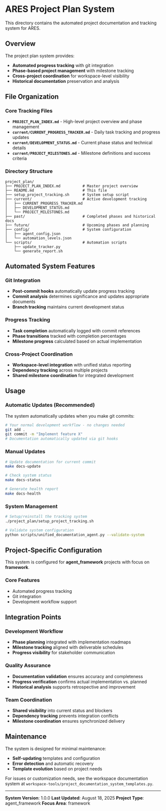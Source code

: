 # ARES Project Plan System

This directory contains the automated project documentation and tracking system for ARES.

## Overview

The project plan system provides:
- **Automated progress tracking** with git integration
- **Phase-based project management** with milestone tracking
- **Cross-project coordination** for workspace-level visibility
- **Historical documentation** preservation and analysis

## File Organization

### Core Tracking Files
- **`PROJECT_PLAN_INDEX.md`** - High-level project overview and phase management
- **`current/CURRENT_PROGRESS_TRACKER.md`** - Daily task tracking and progress updates
- **`current/DEVELOPMENT_STATUS.md`** - Current phase status and technical details
- **`current/PROJECT_MILESTONES.md`** - Milestone definitions and success criteria

### Directory Structure
```
project_plan/
├── PROJECT_PLAN_INDEX.md          # Master project overview
├── README.md                      # This file
├── setup_project_tracking.sh      # System setup script
├── current/                       # Active development tracking
│   ├── CURRENT_PROGRESS_TRACKER.md
│   ├── DEVELOPMENT_STATUS.md
│   └── PROJECT_MILESTONES.md
├── past/                          # Completed phases and historical docs
├── future/                        # Upcoming phases and planning
├── config/                        # System configuration
│   ├── agent_config.json
│   └── automation_levels.json
└── scripts/                       # Automation scripts
    ├── update_tracker.py
    └── generate_report.sh
```

## Automated System Features

### Git Integration
- **Post-commit hooks** automatically update progress tracking
- **Commit analysis** determines significance and updates appropriate documents
- **Branch tracking** maintains current development status

### Progress Tracking
- **Task completion** automatically logged with commit references
- **Phase transitions** tracked with completion percentages
- **Milestone progress** calculated based on actual implementation

### Cross-Project Coordination
- **Workspace-level integration** with unified status reporting
- **Dependency tracking** across multiple projects
- **Shared milestone coordination** for integrated development

## Usage

### Automatic Updates (Recommended)
The system automatically updates when you make git commits:
```bash
# Your normal development workflow - no changes needed
git add .
git commit -m "Implement feature X"
# Documentation automatically updated via git hooks
```

### Manual Updates
```bash
# Update documentation for current commit
make docs-update

# Check system status
make docs-status

# Generate health report
make docs-health
```

### System Management
```bash
# Setup/reinstall the tracking system
./project_plan/setup_project_tracking.sh

# Validate system configuration
python scripts/unified_documentation_agent.py --validate-system
```

## Project-Specific Configuration

This system is configured for **agent_framework** projects with focus on **framework**.

### Core Features
- Automated progress tracking
- Git integration
- Development workflow support

## Integration Points

### Development Workflow
- **Phase planning** integrated with implementation roadmaps
- **Milestone tracking** aligned with deliverable schedules
- **Progress visibility** for stakeholder communication

### Quality Assurance
- **Documentation validation** ensures accuracy and completeness
- **Progress verification** confirms actual implementation vs. planned
- **Historical analysis** supports retrospective and improvement

### Team Coordination
- **Shared visibility** into current status and blockers
- **Dependency tracking** prevents integration conflicts
- **Milestone coordination** ensures synchronized delivery

## Maintenance

The system is designed for minimal maintenance:
- **Self-updating** templates and configuration
- **Error detection** and automatic recovery
- **Template evolution** based on project needs

For issues or customization needs, see the workspace documentation system at `workspace-tools/project_documentation_system_templates.py`.

---

**System Version**: 1.0.0
**Last Updated**: August 18, 2025
**Project Type**: agent_framework
**Focus Area**: framework
